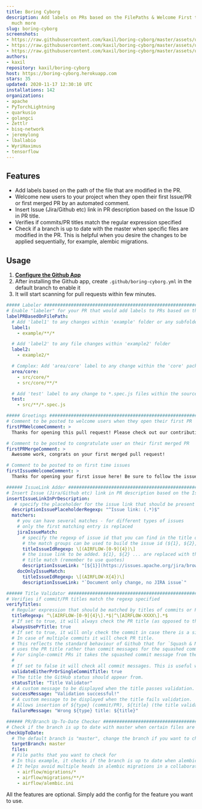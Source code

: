 ```yaml
---
title: Boring Cyborg
description: Add labels on PRs based on the FilePaths & Welcome First time users &
  much more
slug: boring-cyborg
screenshots:
- https://raw.githubusercontent.com/kaxil/boring-cyborg/master/assets/usage-screenshot-1.png
- https://raw.githubusercontent.com/kaxil/boring-cyborg/master/assets/usage-new-issue-new-user-screenshot.png
- https://raw.githubusercontent.com/kaxil/boring-cyborg/master/assets/usage-first-merged-pr.gif
authors:
- kaxil
repository: kaxil/boring-cyborg
host: https://boring-cyborg.herokuapp.com
stars: 35
updated: 2020-11-17 12:30:10 UTC
installations: 142
organizations:
- apache
- PyTorchLightning
- quarkusio
- golangci
- Zettlr
- bisq-network
- jeremylong
- lballabio
- WyriHaximus
- tensorflow
---
```


## Features

* Add labels based on the path of the file that are modified in the PR.
* Welcome new users to your project when they open their first Issue/PR or first merged PR by an
automated comment. 
* Insert Issue (Jira/Github etc) link in PR description based on the Issue ID in PR title.
* Verifies if commits/PR titles match the regular expression specified
* Check if a branch is up to date with the master when specific files are modified in the PR. This is helpful when you desire the changes to be applied sequentially, for example, alembic migrations.

## Usage

1. **[Configure the Github App](https://github.com/apps/boring-cyborg)**
2. After installing the Github app, create `.github/boring-cyborg.yml` in the default branch to enable it
3. It will start scanning for pull requests within few minutes.

```yaml
##### Labeler ##########################################################################################################
# Enable "labeler" for your PR that would add labels to PRs based on the paths that are modified in the PR.
labelPRBasedOnFilePath:
  # Add 'label1' to any changes within 'example' folder or any subfolders
  label1:
    - example/**/*

  # Add 'label2' to any file changes within 'example2' folder
  label2:
    - example2/*

  # Complex: Add 'area/core' label to any change within the 'core' package
  area/core:
    - src/core/*
    - src/core/**/*  

  # Add 'test' label to any change to *.spec.js files within the source dir
  test:
    - src/**/*.spec.js

##### Greetings ########################################################################################################
# Comment to be posted to welcome users when they open their first PR
firstPRWelcomeComment: >
  Thanks for opening this pull request! Please check out our contributing guidelines.

# Comment to be posted to congratulate user on their first merged PR
firstPRMergeComment: >
  Awesome work, congrats on your first merged pull request!

# Comment to be posted to on first time issues
firstIssueWelcomeComment: >
  Thanks for opening your first issue here! Be sure to follow the issue template!

###### IssueLink Adder #################################################################################################
# Insert Issue (Jira/Github etc) link in PR description based on the Issue ID in PR title.
insertIssueLinkInPrDescription:
   # specify the placeholder for the issue link that should be present in the description
  descriptionIssuePlaceholderRegexp: "^Issue link: (.*)$"
  matchers:
    # you can have several matches - for different types of issues
    # only the first matching entry is replaced
    jiraIssueMatch:
      # specify the regexp of issue id that you can find in the title of the PR
      # the match groups can be used to build the issue id (${1}, ${2}, etc.).
      titleIssueIdRegexp: \[(AIRFLOW-[0-9]{4})\]
      # the issue link to be added. ${1}, ${2} ... are replaced with the match groups from the
      # title match (remember to use quotes)
      descriptionIssueLink: "[${1}](https://issues.apache.org/jira/browse/${1}/)"
    docOnlyIssueMatch:
      titleIssueIdRegexp: \[(AIRFLOW-X{4})\]
      descriptionIssueLink: "`Document only change, no JIRA issue`"

###### Title Validator #################################################################################################
# Verifies if commit/PR titles match the regexp specified
verifyTitles:
  # Regular expression that should be matched by titles of commits or PR
  titleRegexp: ^\[AIRFLOW-[0-9]{4}\].*$|^\[AIRFLOW-XXXX\].*$
  # If set to true, it will always check the PR title (as opposed to the individual commits).
  alwaysUsePrTitle: true
  # If set to true, it will only check the commit in case there is a single commit.
  # In case of multiple commits it will check PR title.
  # This reflects the standard behaviour of Github that for `Squash & Merge` GitHub
  # uses the PR title rather than commit messages for the squashed commit ¯\_(ツ)_/¯
  # For single-commit PRs it takes the squashed commit message from the commit as expected.
  #
  # If set to false it will check all commit messages. This is useful when you do not squash commits at merge.
  validateEitherPrOrSingleCommitTitle: true
  # The title the GitHub status should appear from.
  statusTitle: "Title Validator"
  # A custom message to be displayed when the title passes validation.
  successMessage: "Validation successful!"
  # A custom message to be displayed when the title fails validation.
  # Allows insertion of ${type} (commit/PR), ${title} (the title validated) and ${regex} (the titleRegexp above).
  failureMessage: "Wrong ${type} title: ${title}"

###### PR/Branch Up-To-Date Checker ####################################################################################
# Check if the branch is up to date with master when certain files are modified
checkUpToDate:
  # The default branch is "master", change the branch if you want to check against a different target branch  
  targetBranch: master
  files:
  # File paths that you want to check for
  # In this example, it checks if the branch is up to date when alembic migrations are modified in the PR.
  # It helps avoid multiple heads in alembic migrations in a collaborative development project.
    - airflow/migrations/*
    - airflow/migrations/**/*
    - airflow/alembic.ini
```

All the features are optional. Simply add the config for the feature you want to use.

